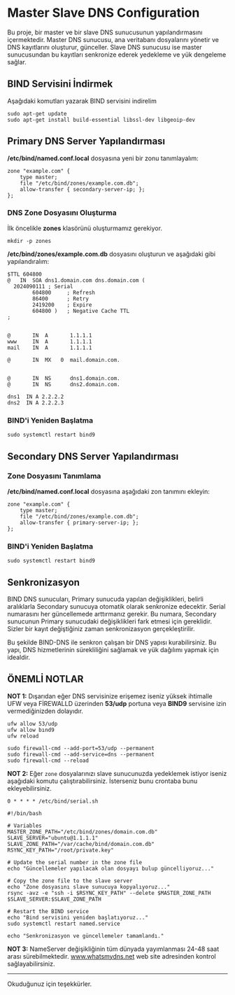 # Master Slave DNS Configuration

Bu proje, bir master ve bir slave DNS sunucusunun yapılandırmasını içermektedir. Master DNS sunucusu, ana veritabanı dosyalarını yönetir ve DNS kayıtlarını oluşturur, günceller. Slave DNS sunucusu ise master sunucusundan bu kayıtları senkronize ederek yedekleme ve yük dengeleme sağlar.


## BIND Servisini İndirmek


Aşağıdaki komutları yazarak BIND servisini indirelim

```
sudo apt-get update
sudo apt-get install build-essential libssl-dev libgeoip-dev
```



## Primary DNS Server Yapılandırması

**/etc/bind/named.conf.local** dosyasına yeni bir zonu tanımlayalım:

```
zone "example.com" {
    type master;
    file "/etc/bind/zones/example.com.db";
    allow-transfer { secondary-server-ip; };
};
```

### DNS Zone Dosyasını Oluşturma

İlk öncelikle **zones** klasörünü oluşturmamız gerekiyor.

```
mkdir -p zones
```


**/etc/bind/zones/example.com.db** dosyasını oluşturun ve aşağıdaki gibi yapılandıralım:

```
$TTL 604800
@   IN  SOA dns1.domain.com dns.domain.com (
  2024090111 ; Serial
        604800     ; Refresh
        86400      ; Retry
        2419200    ; Expire
        604800 )   ; Negative Cache TTL
;


@       IN  A       1.1.1.1
www     IN  A       1.1.1.1
mail    IN  A       1.1.1.1

@       IN  MX   0  mail.domain.com.


@       IN  NS      dns1.domain.com.
@       IN  NS      dns2.domain.com.

dns1  IN A 2.2.2.2
dns2  IN A 2.2.2.3

```

### BIND'i Yeniden Başlatma

```
sudo systemctl restart bind9
```

## Secondary DNS Server Yapılandırması

### Zone Dosyasını Tanımlama


**/etc/bind/named.conf.local** dosyasına aşağıdaki zon tanımını ekleyin:

```
zone "example.com" {
    type master;
    file "/etc/bind/zones/example.com.db";
    allow-transfer { primary-server-ip; };
};
```

### BIND'i Yeniden Başlatma

```
sudo systemctl restart bind9
```


## Senkronizasyon

BIND DNS sunucuları, Primary sunucuda yapılan değişiklikleri, belirli aralıklarla Secondary sunucuya otomatik olarak senkronize edecektir. Serial numarasını her güncellemede arttırmanız gerekir. Bu numara, Secondary sunucunun Primary sunucudaki değişiklikleri fark etmesi için gereklidir. Sizler  bir kayıt değiştiğiniz zaman senkronizasyon gerçekleştirilir.

Bu şekilde BIND-DNS ile senkron çalışan bir DNS yapısı kurabilirsiniz. Bu yapı, DNS hizmetlerinin sürekliliğini sağlamak ve yük dağılımı yapmak için idealdir.


## ÖNEMLİ NOTLAR

**NOT 1:** Dışarıdan eğer DNS servisinize erişemez iseniz yüksek ihtimalle UFW veya FİREWALLD üzerinden **53/udp** portuna veya **BIND9** servisine izin vermediğinizden dolayıdır.

```
ufw allow 53/udp
ufw allow bınd9
ufw reload
```
```
sudo firewall-cmd --add-port=53/udp --permanent
sudo firewall-cmd --add-service=dns --permanent
sudo firewall-cmd --reload
```

**NOT 2:** Eğer `zone` dosyalarınızı slave sunucunuzda yedeklemek istiyor iseniz aşağıdaki komutu çalıştırabilirsiniz. İsterseniz bunu crontaba bunu ekleyebilirsiniz.

```
0 * * * * /etc/bind/serial.sh
```

```
#!/bin/bash

# Variables
MASTER_ZONE_PATH="/etc/bind/zones/domain.com.db"
SLAVE_SERVER="ubuntu@1.1.1.1"
SLAVE_ZONE_PATH="/var/cache/bind/domain.com.db"
RSYNC_KEY_PATH="/root/private.key"

# Update the serial number in the zone file
echo "Güncellemeler yapılacak olan dosyayı bulup güncelliyoruz..."

# Copy the zone file to the slave server
echo "Zone dosyasını slave sunucuya kopyalıyoruz..."
rsync -avz -e "ssh -i $RSYNC_KEY_PATH" --delete $MASTER_ZONE_PATH $SLAVE_SERVER:$SLAVE_ZONE_PATH

# Restart the BIND service
echo "Bind servisini yeniden başlatıyoruz..."
sudo systemctl restart named.service

echo "Senkronizasyon ve güncellemeler tamamlandı."
```


**NOT 3:** NameServer değişikliğinin tüm dünyada yayımlanması 24-48 saat arası sürebilmektedir. www.whatsmydns.net web site adresinden kontrol sağlayabilirsiniz.



----------------------------------------------------

Okuduğunuz için teşekkürler.





